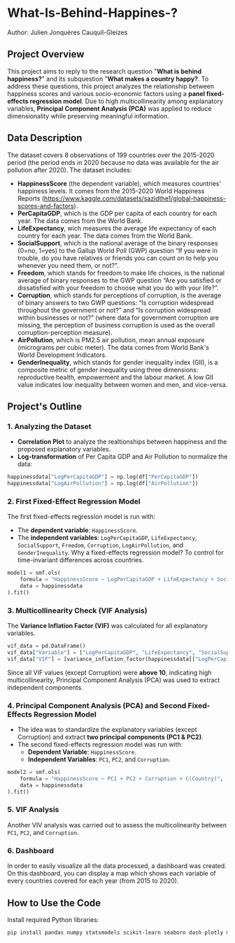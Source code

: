 # What-Is-Behind-Happines-?
Author: Julien Jonquères Cauquil-Gleizes

## Project Overview
This project aims to reply to the research question "**What is behind happiness?**" and its subquestion "**What makes a country happy?**. To address these questions, this project analyzes the relationship between happiness scores and various socio-economic factors using a **panel fixed-effects regression model**. Due to high multicollinearity among explanatory variables, **Principal Component Analysis (PCA)** was applied to reduce dimensionality while preserving meaningful information.

## Data Description
The dataset covers 8 observations of 199 countries over the 2015-2020 period (the period ends in 2020 because no data was available for the air pollution after 2020).
The dataset includes:
- **HappinessScore** (the dependent variable), which measures countries' happiness levels. It comes from the 2015-2020 World Happiness Reports (<https://www.kaggle.com/datasets/sazidthe1/global-happiness-scores-and-factors>).
- **PerCapitaGDP**, which is the GDP per capita of each country for each year. The data comes from the World Bank.
- **LifeExpectancy**, wich measures the average life expectancy of each country for each year. The data comes from the World Bank.
- **SocialSupport**, which is the national average of the binary responses (0=no, 1=yes) to the Gallup World Poll (GWP) question “If you were in trouble, do you have relatives or friends you can count on to help you whenever you need them, or not?”.
- **Freedom**, which stands for freedom to make life choices, is the national average of binary responses to the GWP question “Are you satisfied or dissatisfied with your freedom to choose what you do with your life?”.
- **Corruption**, which stands for perceptions of corruption, is the average of binary answers to two GWP questions: “Is corruption widespread throughout the government or not?” and “Is corruption widespread within businesses or not?” (where data for government corruption are missing, the perception of business corruption is used as the overall corruption-perception measure).
- **AirPollution**, which is PM2.5 air pollution, mean annual exposure (micrograms per cubic meter). The data comes from World Bank's World Development Indicators.
- **GenderInequality**, which stands for gender inequality index (GII), is a composite metric of gender inequality using three dimensions: reproductive health, empowerment and the labour market. A low GII value indicates low inequality between women and men, and vice-versa.


## Project's Outline
### 1. **Analyzing the Dataset**
- **Correlation Plot** to analyze the realtionships between happiness and the proposed explanatory variables.
- **Log-transformation** of Per Capita GDP and Air Pollution to normalize the data:
```python
happinessdata["LogPerCapitaGDP"] = np.log(df["PerCapitaGDP"])
happinessdata["LogAirPollution"] = np.log(df["AirPollution"])
```

### 2. **First Fixed-Effect Regression Model**
The first fixed-effects regression model is run with:
- The **dependent variable**: `HappinessScore`.
- The **independent variables**: `LogPerCapitaGDP`, `LifeExpectancy`, `SocialSupport`, `Freedom`, `Corruption`, `LogAirPollution`, and `GenderInequality`.
Why a fixed-effects regression model? To control for time-invariant differences across countries.
```python
model1 = smf.ols(
    formula = "HappinessScore ~ LogPerCapitaGDP + LifeExpectancy + SocialSupport + Freedom + Corruption + LogAirPollution + GenderInequality + C(Country)",
    data = happinessdata
).fit()
```

### 3. **Multicollinearity Check (VIF Analysis)**
The **Variance Inflation Factor (VIF)** was calculated for all explanatory variables.
```python
vif_data = pd.DataFrame()
vif_data["Variable"] = ["LogPerCapitaGDP", "LifeExpectancy", "SocialSupport", "Freedom", "Corruption", "LogAirPollution", "GenderInequality"]
vif_data["VIF"] = [variance_inflation_factor(happinessdata[["LogPerCapitaGDP", "LifeExpectancy", "SocialSupport", "Freedom", "Corruption", "LogAirPollution", "GenderInequality"]].values, i) for i in range(len(["LogPerCapitaGDP", "LifeExpectancy", "SocialSupport", "Freedom", "Corruption", "LogAirPollution", "GenderInequality"]))]
```
Since all VIF values (except Corruption) were **above 10**, indicating high multicollinearity, Principal Component Analysis (PCA) was used to extract independent components.

### 4. **Principal Component Analysis (PCA) and Second Fixed-Effects Regression Model**
- The idea was to standardize the explanatory variables (except Corruption) and extract **two principal components (PC1 & PC2)**.
- The second fixed-effects regression model was run with:
  - **Dependent Variable**: `HappinessScore`.
  - **Independent Variables**: `PC1`, `PC2`, and `Corruption`.
```python
model2 = smf.ols(
    formula = "HappinessScore ~ PC1 + PC2 + Corruption + C(Country)",
    data = happinessdata
).fit()
```

### 5. **VIF Analysis**
Another VIV analysis was carried out to assess the multicolinearity between `PC1`, `PC2`, and `Corruption`.

### 6. **Dashboard**
In order to easily visualize all the data processed, a dashboard was created. On this dashboard, you can display a map which shows each variable of every countries covered for each year (from 2015 to 2020).

## How to Use the Code
Install required Python libraries:
```bash
pip install pandas numpy statsmodels scikit-learn seaborn dash plotly matplotlib.pyplot
```
